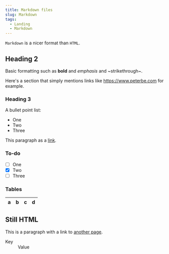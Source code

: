 ```yaml
---
title: Markdown files
slug: Markdown
tags:
  - Landing
  - Markdown
---
```


`Markdown` is a nicer format than `HTML`.

## Heading 2

Basic formatting such as **bold** and _emphasis_ and ~strikethrough~.

Here's a section that simply mentions links like https://www.peterbe.com for example.

### Heading 3

A bullet point list:

- One
- Two
- Three

This paragraph as a [link](/en-US/docs/Web).

### To-do

- [ ] One
- [x] Two
- [ ] Three

### Tables

| a | b  |  c |  d  |
| - | :- | -: | :-: |

## Still HTML

<p>This is a paragraph with a link to <a href="/en-US/docs/Web">another page</a>.</p>

<dl>
  <dt>Key</dt>
  <dd>Value</dd>
</dl>
